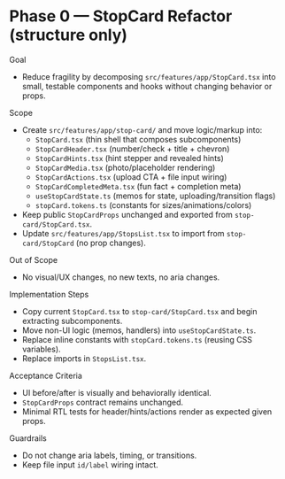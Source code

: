 # Phase 0 — StopCard Refactor (structure only)

Goal
- Reduce fragility by decomposing `src/features/app/StopCard.tsx` into small, testable components and hooks without changing behavior or props.

Scope
- Create `src/features/app/stop-card/` and move logic/markup into:
  - `StopCard.tsx` (thin shell that composes subcomponents)
  - `StopCardHeader.tsx` (number/check + title + chevron)
  - `StopCardHints.tsx` (hint stepper and revealed hints)
  - `StopCardMedia.tsx` (photo/placeholder rendering)
  - `StopCardActions.tsx` (upload CTA + file input wiring)
  - `StopCardCompletedMeta.tsx` (fun fact + completion meta)
  - `useStopCardState.ts` (memos for state, uploading/transition flags)
  - `stopCard.tokens.ts` (constants for sizes/animations/colors)
- Keep public `StopCardProps` unchanged and exported from `stop-card/StopCard.tsx`.
- Update `src/features/app/StopsList.tsx` to import from `stop-card/StopCard` (no prop changes).

Out of Scope
- No visual/UX changes, no new texts, no aria changes.

Implementation Steps
- Copy current `StopCard.tsx` to `stop-card/StopCard.tsx` and begin extracting subcomponents.
- Move non-UI logic (memos, handlers) into `useStopCardState.ts`.
- Replace inline constants with `stopCard.tokens.ts` (reusing CSS variables).
- Replace imports in `StopsList.tsx`.

Acceptance Criteria
- UI before/after is visually and behaviorally identical.
- `StopCardProps` contract remains unchanged.
- Minimal RTL tests for header/hints/actions render as expected given props.

Guardrails
- Do not change aria labels, timing, or transitions.
- Keep file input `id/label` wiring intact.
